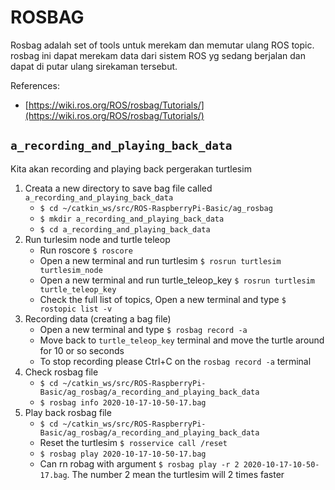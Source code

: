 # ROSBAG
Rosbag adalah set of tools untuk merekam dan memutar ulang ROS topic.
rosbag ini dapat merekam data dari sistem ROS yg sedang berjalan dan dapat di
putar ulang sirekaman tersebut.

References:
- [https://wiki.ros.org/ROS/rosbag/Tutorials/](https://wiki.ros.org/ROS/rosbag/Tutorials/) 

## `a_recording_and_playing_back_data`
Kita akan recording and playing back pergerakan turtlesim
1. Creata a new directory to save bag file called `a_recording_and_playing_back_data`
	- `$ cd ~/catkin_ws/src/ROS-RaspberryPi-Basic/ag_rosbag`
	- `$ mkdir a_recording_and_playing_back_data`
	- `$ cd a_recording_and_playing_back_data`
2. Run turlesim node and turtle teleop
	- Run roscore `$ roscore`
	- Open a new terminal and run turtlesim `$ rosrun turtlesim turtlesim_node`
	- Open a new terminal and run turtle_teleop_key `$ rosrun turtlesim turtle_teleop_key`
	- Check the full list of topics, Open a new terminal and type `$ rostopic list -v`
3. Recording data (creating a bag file)
	- Open a new terminal and type `$ rosbag record -a`
	- Move back to `turtle_teleop_key` terminal and move the turtle around for 10 or so seconds
	- To stop recording please Ctrl+C on the `rosbag record -a` terminal
4. Check rosbag file
	- `$ cd ~/catkin_ws/src/ROS-RaspberryPi-Basic/ag_rosbag/a_recording_and_playing_back_data`
	- `$ rosbag info 2020-10-17-10-50-17.bag`
5. Play back rosbag file
	- `$ cd ~/catkin_ws/src/ROS-RaspberryPi-Basic/ag_rosbag/a_recording_and_playing_back_data`
	- Reset the turtlesim `$ rosservice call /reset`
	- `$ rosbag play 2020-10-17-10-50-17.bag`
	- Can rn robag with argument `$ rosbag play -r 2 2020-10-17-10-50-17.bag`. The number 2 mean the turtlesim will 2 times faster
